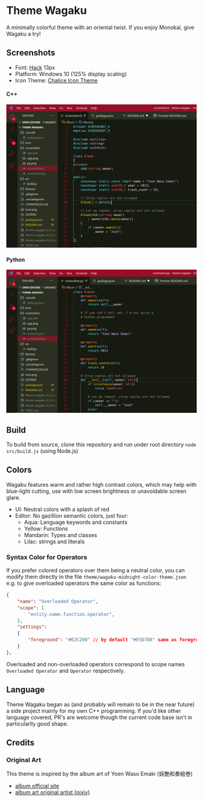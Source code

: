 # Theme Wagaku

A minimally colorful theme with an oriental twist. If you enjoy Monokai, give Wagaku a try!

## Screenshots

- Font: [Hack](https://sourcefoundry.org/hack/) 13px
- Platform: Windows 10 (125% display scaling)
- Icon Theme: [Chalice Icon Theme](https://marketplace.visualstudio.com/items?itemName=artlaman.chalice-icon-theme)

#### C++

![cpp.png](https://raw.githubusercontent.com/joshvictor1024/wagaku-theme/master/screenshot/cpp.png "C++")

#### Python

![py.png](https://raw.githubusercontent.com/joshvictor1024/wagaku-theme/master/screenshot/py.png "Python")

## Build

To build from source, clone this repository and run under root directory `node src/build.js` (using Node.js)

## Colors

Wagaku features warm and rather high contrast colors, which may help with blue-light cutting, use with low screen brightness or unavoidable screen glare.

- UI: Neutral colors with a splash of red
- Editor: No gazillion semantic colors, just four:
  - Aqua: Language keywords and constants
  - Yellow: Functions
  - Mandarin: Types and classes
  - Lilac: strings and literals

### Syntax Color for Operators

If you prefer colored operators over them being a neutral color, you can modify them directly in the file `theme/wagaku-midnight-color-theme.json` e.g. to give overloaded operators the same color as functions:

```json
{
    "name": "Overloaded Operator",
    "scope": [
        "entity.name.function.operator",
    ],
    "settings":
    {
        "foreground": "#E2C200" // by default "#E5D7D8" same as foreground color of "Source"
    }
},
```

Overloaded and non-overloaded operators correspond to scope names `Overloaded Operator` and `Operator` respectively.

## Language

Theme Wagaku began as (and probably will remain to be in the near future) a side project mainly for my own C++ programming. If you'd like other language covered, PR's are welcome though the current code base isn't in particularlly good shape.

## Credits

### Original Art

This theme is inspired by the album art of Yoen Waso Emaki (妖艶和奏絵巻)

- [album official site](https://avex.jp/yoen/)
- [album art original artist (pixiv)](https://www.pixiv.net/users/708358)